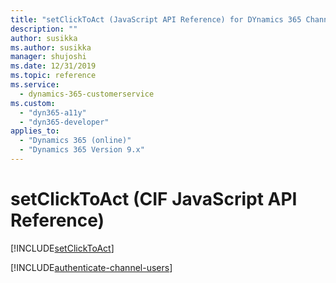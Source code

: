 ```yaml
---
title: "setClickToAct (JavaScript API Reference) for DYnamics 365 Channel Integration Framework (CIF) version 1.0 | Microsoft Docs"
description: ""
author: susikka
ms.author: susikka
manager: shujoshi
ms.date: 12/31/2019
ms.topic: reference
ms.service: 
  - dynamics-365-customerservice
ms.custom: 
  - "dyn365-a11y"
  - "dyn365-developer"
applies_to: 
  - "Dynamics 365 (online)"
  - "Dynamics 365 Version 9.x"
---
```


# setClickToAct (CIF JavaScript API Reference)

[!INCLUDE[setClickToAct](includes/setClickToAct-description.md)]

[!INCLUDE[authenticate-channel-users](../../shared/token-setClickToAct.md)]